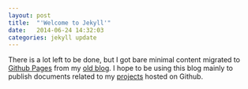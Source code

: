 ```yaml
---
layout: post
title:  "'Welcome to Jekyll'"
date:   2014-06-24 14:32:03
categories: jekyll update
---
```


There is a lot left to be done, but I got bare minimal content migrated to [Github Pages][gh-pages] from my [old blog][old-blog]. I hope to be using this blog mainly to publish documents related to my [projects][me] hosted on Github.

[gh-pages]: http://github.io
[old-blog]: http://zeuk-zeuk.blogspot.com
[me]:       http://github.com/ppenzin/?tab=repositories
